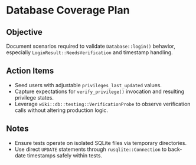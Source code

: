 # Database Coverage Plan

## Objective
Document scenarios required to validate `Database::login()` behavior, especially `LoginResult::NeedsVerification` and timestamp handling.

## Action Items
- Seed users with adjustable `privileges_last_updated` values.
- Capture expectations for `verify_privilege()` invocation and resulting privilege states.
- Leverage `wiki::db::testing::VerificationProbe` to observe verification calls without altering production logic.

## Notes
- Ensure tests operate on isolated SQLite files via temporary directories.
- Use direct `UPDATE` statements through `rusqlite::Connection` to back-date timestamps safely within tests.
